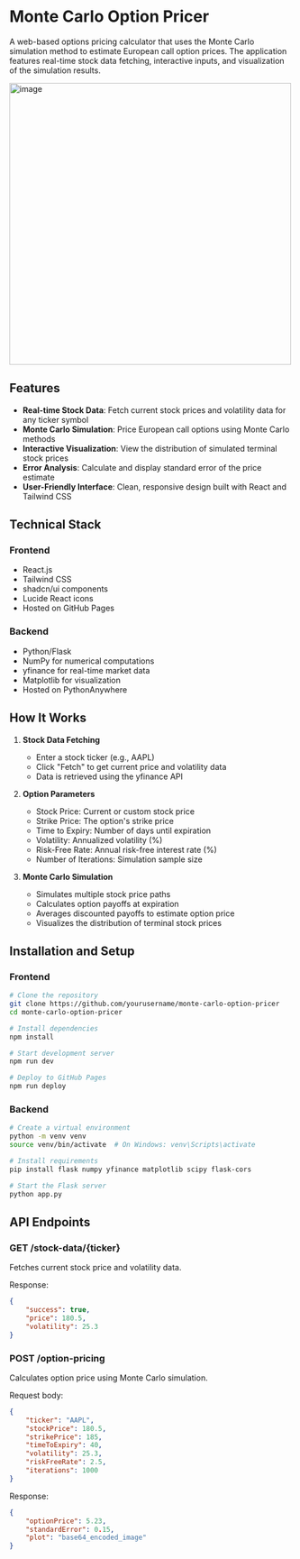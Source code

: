 # Monte Carlo Option Pricer

A web-based options pricing calculator that uses the Monte Carlo simulation method to estimate European call option prices. The application features real-time stock data fetching, interactive inputs, and visualization of the simulation results.

<img width="500" alt="image" src="https://github.com/user-attachments/assets/b4fd472a-caa8-4f1c-848a-dd4102b297cf" />


## Features

- **Real-time Stock Data**: Fetch current stock prices and volatility data for any ticker symbol
- **Monte Carlo Simulation**: Price European call options using Monte Carlo methods
- **Interactive Visualization**: View the distribution of simulated terminal stock prices
- **Error Analysis**: Calculate and display standard error of the price estimate
- **User-Friendly Interface**: Clean, responsive design built with React and Tailwind CSS

## Technical Stack

### Frontend
- React.js
- Tailwind CSS
- shadcn/ui components
- Lucide React icons
- Hosted on GitHub Pages

### Backend
- Python/Flask
- NumPy for numerical computations
- yfinance for real-time market data
- Matplotlib for visualization
- Hosted on PythonAnywhere

## How It Works

1. **Stock Data Fetching**
   - Enter a stock ticker (e.g., AAPL)
   - Click "Fetch" to get current price and volatility data
   - Data is retrieved using the yfinance API

2. **Option Parameters**
   - Stock Price: Current or custom stock price
   - Strike Price: The option's strike price
   - Time to Expiry: Number of days until expiration
   - Volatility: Annualized volatility (%)
   - Risk-Free Rate: Annual risk-free interest rate (%)
   - Number of Iterations: Simulation sample size

3. **Monte Carlo Simulation**
   - Simulates multiple stock price paths
   - Calculates option payoffs at expiration
   - Averages discounted payoffs to estimate option price
   - Visualizes the distribution of terminal stock prices

## Installation and Setup

### Frontend
```bash
# Clone the repository
git clone https://github.com/yourusername/monte-carlo-option-pricer
cd monte-carlo-option-pricer

# Install dependencies
npm install

# Start development server
npm run dev

# Deploy to GitHub Pages
npm run deploy
```

### Backend
```bash
# Create a virtual environment
python -m venv venv
source venv/bin/activate  # On Windows: venv\Scripts\activate

# Install requirements
pip install flask numpy yfinance matplotlib scipy flask-cors

# Start the Flask server
python app.py
```

## API Endpoints

### GET /stock-data/{ticker}
Fetches current stock price and volatility data.

Response:
```json
{
    "success": true,
    "price": 180.5,
    "volatility": 25.3
}
```

### POST /option-pricing
Calculates option price using Monte Carlo simulation.

Request body:
```json
{
    "ticker": "AAPL",
    "stockPrice": 180.5,
    "strikePrice": 185,
    "timeToExpiry": 40,
    "volatility": 25.3,
    "riskFreeRate": 2.5,
    "iterations": 1000
}
```

Response:
```json
{
    "optionPrice": 5.23,
    "standardError": 0.15,
    "plot": "base64_encoded_image"
}
```
